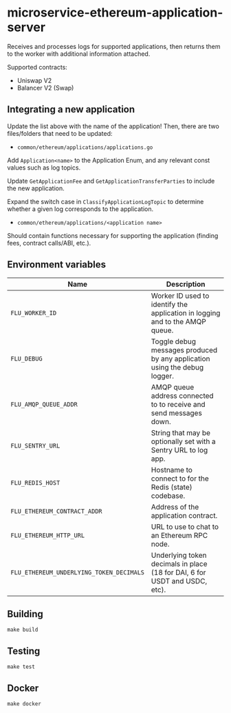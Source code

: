 
# microservice-ethereum-application-server

Receives and processes logs for supported applications, then returns them to the
worker with additional information attached.

Supported contracts:
  - Uniswap V2
  - Balancer V2 (Swap)
    
## Integrating a new application

Update the list above with the name of the application!
Then, there are two files/folders that need to be updated:

- `common/ethereum/applications/applications.go`

Add `Application<name>` to the Application Enum, and any relevant const values such as log topics.

Update `GetApplicationFee` and `GetApplicationTransferParties` to include the new application.

Expand the switch case in `ClassifyApplicationLogTopic` to determine whether a given log corresponds to the application.

- `common/ethereum/applications/<application name>`

Should contain functions necessary for supporting the application (finding fees, contract calls/ABI, etc.).

## Environment variables

|             Name             |                                  Description
|------------------------------|------------------------------------------------------------------------------|
| `FLU_WORKER_ID`                             | Worker ID used to identify the application in logging and to the AMQP queue.  |
| `FLU_DEBUG`                                 | Toggle debug messages produced by any application using the debug logger.     |
| `FLU_AMQP_QUEUE_ADDR`                       | AMQP queue address connected to to receive and send messages down.            |
| `FLU_SENTRY_URL`                            | String that may be optionally set with a Sentry URL to log app.               |
| `FLU_REDIS_HOST`                            | Hostname to connect to for the Redis (state) codebase.                        |
| `FLU_ETHEREUM_CONTRACT_ADDR`                | Address of the application contract.                                          |
| `FLU_ETHEREUM_HTTP_URL`                     | URL to use to chat to an Ethereum RPC node.                                   |
| `FLU_ETHEREUM_UNDERLYING_TOKEN_DECIMALS`    | Underlying token decimals in place (18 for DAI, 6 for USDT and USDC, etc).    |

## Building

    make build

## Testing

    make test

## Docker

    make docker
